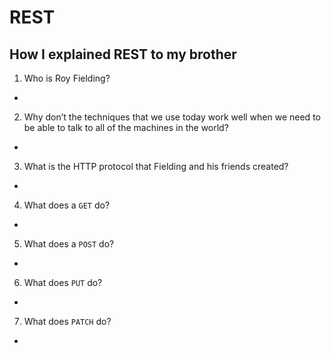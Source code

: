 # REST

## How I explained REST to my brother
1. Who is Roy Fielding?
* 
2. Why don’t the techniques that we use today work well when we need to be able to talk to all of the machines in the world?
* 
3. What is the HTTP protocol that Fielding and his friends created?
* 
4. What does a `GET` do?
* 
5. What does a `POST` do?
* 
6. What does `PUT` do?
* 
7. What does `PATCH` do?
* 
